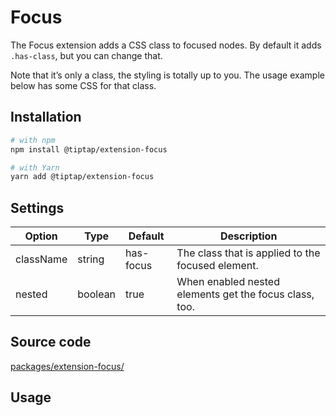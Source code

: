 # Focus
The Focus extension adds a CSS class to focused nodes. By default it adds `.has-class`, but you can change that.

Note that it’s only a class, the styling is totally up to you. The usage example below has some CSS for that class.

## Installation
```bash
# with npm
npm install @tiptap/extension-focus

# with Yarn
yarn add @tiptap/extension-focus
```

## Settings
| Option    | Type    | Default   | Description                                            |
| --------- | ------- | --------- | ------------------------------------------------------ |
| className | string  | has-focus | The class that is applied to the focused element.      |
| nested    | boolean | true      | When enabled nested elements get the focus class, too. |

## Source code
[packages/extension-focus/](https://github.com/ueberdosis/tiptap-next/blob/main/packages/extension-focus/)

## Usage
<demo name="Extensions/Focus" highlight="31-34,12" />
